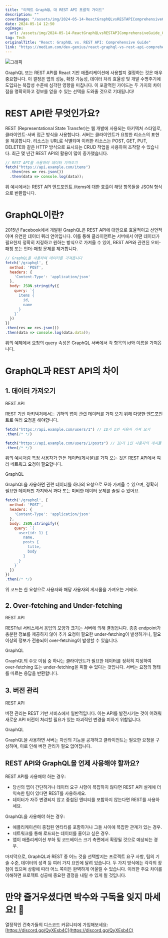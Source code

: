 ```yaml
---
title: "리액트 GraphQL 대 REST API 포괄적 가이드"
description: ""
coverImage: "/assets/img/2024-05-14-ReactGraphQLvsRESTAPIComprehensiveGuide_0.png"
date: 2024-05-14 12:50
ogImage: 
  url: /assets/img/2024-05-14-ReactGraphQLvsRESTAPIComprehensiveGuide_0.png
tag: Tech
originalTitle: "React: GraphQL vs. REST API: Comprehensive Guide"
link: "https://medium.com/dev-genius/react-graphql-vs-rest-api-comprehensive-guide-32442a567332"
---
```




![그래픽](/assets/img/2024-05-14-ReactGraphQLvsRESTAPIComprehensiveGuide_0.png)

GraphQL 또는 REST API를 React 기반 애플리케이션에 사용할지 결정하는 것은 매우 중요합니다. 이 결정은 앱의 성능, 확장 가능성, 데이터 처리 효율성 및 개발 수명주기에 도입되는 복잡성 수준에 심각한 영향을 미칩니다. 이 포괄적인 가이드는 두 가지의 차이점을 명확히하고 정보를 얻을 수 있는 선택을 도와줄 것으로 기대됩니다!

# REST API란 무엇인가요?

REST (Representational State Transfer)는 웹 개발에 사용되는 아키텍처 스타일로, 클라이언트-서버 접근 방식을 사용합니다. 서버는 클라이언트가 요청한 리소스의 표현을 제공합니다. 리소스는 URL로 식별되며 이러한 리소스는 POST, GET, PUT, DELETE와 같은 HTTP 방식으로 표시되는 CRUD 작업을 사용하여 조작할 수 있습니다. 최근 몇 년간 REST API의 활용이 많이 증가했습니다.




```js
// REST API를 사용하여 데이터 가져오기
fetch("https://api.example.com/items") 
  .then(res => res.json())
  .then(data => console.log(data));
```

위 예시에서는 REST API 엔드포인트 /items에 대한 호출이 해당 항목들을 JSON 형식으로 반환합니다.

# GraphQL이란?

2015년 Facebook에서 개발된 GraphQL은 REST API에 대안으로 효율적이고 선언적이며 유연한 데이터 쿼리 언어입니다. 이를 통해 클라이언트는 서버에서 어떤 데이터가 필요한지 정확히 지정하고 원하는 방식으로 가져올 수 있어, REST API와 관련된 오버-패칭 또는 언더-패칭 문제를 제거합니다.



```js
// GraphQL을 사용하여 데이터를 가져옵니다
fetch('/graphql', {
  method: 'POST',
  headers: {
    'Content-Type': 'application/json'
  },
  body: JSON.stringify({
    query: `{ 
      items { 
        id, 
        name 
      } 
    }`
  })
})
.then(res => res.json())
.then(data => console.log(data.data));
```

위의 예제에서 요청의 query 속성은 GraphQL 서버에서 각 항목의 id와 이름을 가져옵니다.

# GraphQL과 REST API의 차이

## 1. 데이터 가져오기



REST API

REST 기반 아키텍처에서는 귀하의 앱이 관련 데이터를 가져 오기 위해 다양한 엔드포인트로 여러 요청을 해야합니다.

```js
fetch("https://api.example.com/users/1") // ID가 1인 사용자 가져 오기
.then(/* */)

fetch("https://api.example.com/users/1/posts") // ID가 1인 사용자의 게시물 가져 오기
.then(/* */)
```

위의 예시처럼 특정 사용자가 만든 데이터(게시물)를 가져 오는 것은 REST API에서 여러 네트워크 요청이 필요합니다.



GraphQL

GraphQL을 사용하면 관련 데이터를 하나의 요청으로 모아 가져올 수 있으며, 정확히 필요한 데이터만 가져와서 과다 또는 미비한 데이터 문제를 줄일 수 있어요.

```js
fetch('/graphql', {
  method: 'POST',
  headers: {
    'Content-Type': 'application/json'
  },
  body: JSON.stringify({
    query: `{
      user(id: 1) {
        name,
        posts {
          title,
          body
        }
      }
    }`
  })
})
.then(/* */)
```

위 코드는 한 요청으로 사용자와 해당 사용자의 게시물을 가져오는 거에요.



## 2. Over-fetching and Under-fetching

REST API

RESTful 서비스에서 응답의 모양과 크기는 서버에 의해 결정됩니다. 종종 endpoint가 충분한 정보를 제공하지 않아 추가 요청이 필요한 under-fetching이 발생하거나, 필요 이상의 정보가 전송되어 over-fetching이 발생할 수 있습니다.

GraphQL



GraphQL의 주요 이점 중 하나는 클라이언트가 필요한 데이터를 정확히 지정하여 over-fetching 또는 under-fetching을 피할 수 있다는 것입니다. 서버는 요청의 형태를 따르는 응답을 반환합니다.

## 3. 버전 관리

REST API

버전 관리는 REST 기반 서비스에서 일반적입니다. 이는 API를 발전시키는 것이 어려워 새로운 API 버전이 처리할 필요가 있는 파괴적인 변경을 피하기 위함입니다.



GraphQL

GraphQL을 사용하면 서버는 자신의 기능을 공개하고 클라이언트는 필요한 요청을 구성하며, 이로 인해 버전 관리가 필요 없어집니다.

## REST API와 GraphQL을 언제 사용해야 할까요?

REST API를 사용해야 하는 경우:



- 당신의 앱이 간단하거나 데이터 요구 사항이 복잡하지 않다면 REST API 설계에 더 익숙한 팀이 있다면 REST를 사용하세요.
- 데이터가 자주 변경되지 않고 중첩된 엔티티를 포함하지 않는다면 REST를 사용하세요.

GraphQL을 사용해야 하는 경우:

- 애플리케이션이 중첩된 엔티티를 포함하거나 그들 사이에 복잡한 관계가 있는 경우.
- 네트워크를 통해 로드되는 데이터를 줄이고 싶은 경우.
- 앱이 애플리케이션 부하 및 코드베이스 크기 측면에서 확장될 것으로 예상되는 경우.

마지막으로, GraphQL과 REST 중 어느 것을 선택할지는 프로젝트 요구 사항, 팀의 기술 수준, 데이터의 성격 등 여러 가지 요인에 달려 있습니다. 두 가지 방식에는 각각의 장점이 있으며 상황에 따라 어느 쪽이든 완벽하게 어울릴 수 있습니다. 이러한 주요 차이를 이해하면 프로젝트 성공에 중요한 결정을 내릴 수 있게 될 것입니다.



# 만약 즐거우셨다면 박수와 구독을 잊지 마세요! 👏

열정적인 건축가들의 디스코드 커뮤니티에 가입해보세요: [https://discord.gg/QyXEsb4C](https://discord.gg/QyXEsb4C)